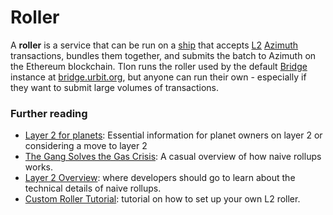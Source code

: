 # Roller

A **roller** is a service that can be run on a [ship](glossary/ship) that accepts [L2](glossary/rollups) [Azimuth](glossary/azimuth) transactions, bundles them together, and submits the batch to Azimuth on the Ethereum blockchain. Tlon runs the roller used by the default [Bridge](glossary/bridge) instance at [bridge.urbit.org](https://bridge.urbit.org), but anyone can run their own - especially if they want to submit large volumes of transactions.

### Further reading

- [Layer 2 for planets](manual/id/layer-2-for-planets): Essential information for planet owners on layer 2 or considering a move to layer 2
- [The Gang Solves the Gas Crisis](https://urbit.org/blog/rollups): A casual overview of how naive rollups works.
- [Layer 2 Overview](system/identity/concepts/layer2): where developers should go to learn about the technical details of naive rollups.
- [Custom Roller Tutorial](system/identity/guides/roller-tutorial): tutorial on how to set up your own L2 roller.
